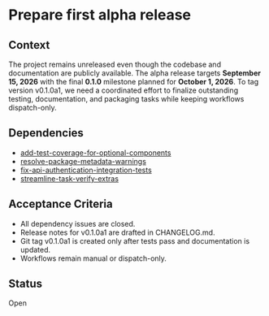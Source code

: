 # Prepare first alpha release

## Context
The project remains unreleased even though the codebase and documentation are
publicly available. The alpha release targets **September 15, 2026** with the
final **0.1.0** milestone planned for **October 1, 2026**. To tag version
v0.1.0a1, we need a coordinated effort to finalize outstanding testing,
documentation, and packaging tasks while keeping workflows dispatch-only.

## Dependencies
- [add-test-coverage-for-optional-components](add-test-coverage-for-optional-components.md)
- [resolve-package-metadata-warnings](resolve-package-metadata-warnings.md)
- [fix-api-authentication-integration-tests](archive/fix-api-authentication-integration-tests.md)
- [streamline-task-verify-extras](streamline-task-verify-extras.md)

## Acceptance Criteria
- All dependency issues are closed.
- Release notes for v0.1.0a1 are drafted in CHANGELOG.md.
- Git tag v0.1.0a1 is created only after tests pass and documentation is updated.
- Workflows remain manual or dispatch-only.

## Status
Open
